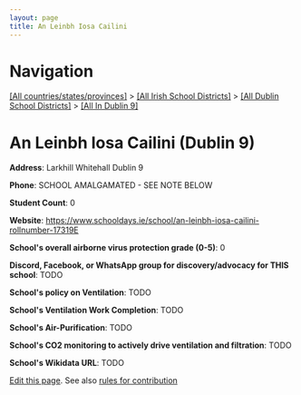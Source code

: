 ```yaml
---
layout: page
title: An Leinbh Iosa Cailini
---
```

# Navigation

[[All countries/states/provinces]](../../../..) > [[All Irish School Districts]](../../..) > [[All Dublin School Districts]](../..) > [[All In Dublin 9]](..)

# An Leinbh Iosa Cailini (Dublin 9)

**Address**: Larkhill Whitehall Dublin 9

**Phone**: SCHOOL AMALGAMATED - SEE NOTE BELOW

**Student Count**: 0

**Website**: <https://www.schooldays.ie/school/an-leinbh-iosa-cailini-rollnumber-17319E>

**School's overall airborne virus protection grade (0-5)**: 0

**Discord, Facebook, or WhatsApp group for discovery/advocacy for THIS school**: TODO

**School's policy on Ventilation**: TODO

**School's Ventilation Work Completion**: TODO

**School's Air-Purification**: TODO

**School's CO2 monitoring to actively drive ventilation and filtration**: TODO

**School's Wikidata URL**: TODO


[Edit this page](https://github.com/ventilate-schools/Ireland/edit/main/./Dublin_9/An_Leinbh_Iosa_Cailini.md). See also [rules for contribution](../../../contribution-rules/)